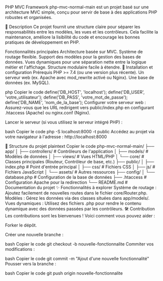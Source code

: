 PHP MVC Framework
php-mvc-normal-main est un projet basé sur une architecture MVC simple, conçu pour servir de base à des applications PHP robustes et organisées.

📝 Description
Ce projet fournit une structure claire pour séparer les responsabilités entre les modèles, les vues et les contrôleurs. Cela facilite la maintenance, améliore la lisibilité du code et encourage les bonnes pratiques de développement en PHP.

Fonctionnalités principales
Architecture basée sur MVC.
Système de routage flexible.
Support des modèles pour la gestion des bases de données.
Vues dynamiques pour une séparation nette entre la logique métier et l'affichage.
Structure modulaire facile à étendre.
🚀 Installation et configuration
Prérequis
PHP >= 7.4 (ou une version plus récente).
Un serveur web (ex. Apache avec mod_rewrite activé ou Nginx).
Une base de données (ex. MySQL).

php
Copier le code
define('DB_HOST', 'localhost');
define('DB_USER', 'votre_utilisateur');
define('DB_PASS', 'votre_mot_de_passe');
define('DB_NAME', 'nom_de_la_base');
Configurer votre serveur web :
Assurez-vous que les URL redirigent vers public/index.php en configurant .htaccess (Apache) ou nginx.conf (Nginx).

Lancer le serveur (si vous utilisez le serveur intégré PHP) :

bash
Copier le code
php -S localhost:8000 -t public
Accédez au projet via votre navigateur à l'adresse :
http://localhost:8000

📁 Structure du projet
plaintext
Copier le code
php-mvc-normal-main/
├── app/
│   ├── controllers/   # Contrôleurs de l'application
│   ├── models/        # Modèles de données
│   ├── views/         # Vues HTML/PHP
│   └── core/          # Classes principales (Routeur, Contrôleur de base, etc.)
├── public/
│   ├── index.php      # Point d'entrée principal
│   ├── css/           # Fichiers CSS
│   ├── js/            # Fichiers JavaScript
│   └── assets/        # Autres ressources
├── config/
│   └── database.php   # Configuration de la base de données
├── .htaccess          # Configuration Apache pour la redirection
└── README.md          # Documentation du projet
✨ Fonctionnalités à explorer
Système de routage : Ajoutez facilement de nouvelles routes dans le fichier core/Router.php.
Modèles : Gérez les données via des classes situées dans app/models/.
Vues dynamiques : Utilisez des fichiers .php pour rendre le contenu dynamique avec des données passées par les contrôleurs.
🛠️ Contribution
Les contributions sont les bienvenues ! Voici comment vous pouvez aider :

Forker le dépôt.

Créer une nouvelle branche :

bash
Copier le code
git checkout -b nouvelle-fonctionnalite
Commiter vos modifications :

bash
Copier le code
git commit -m "Ajout d'une nouvelle fonctionnalité"
Pousser vers la branche :

bash
Copier le code
git push origin nouvelle-fonctionnalite
